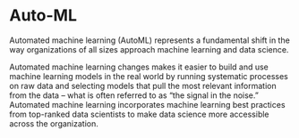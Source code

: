 # Auto-ML

Automated machine learning (AutoML) represents a fundamental shift in the way organizations of all sizes approach machine learning and data science.

Automated machine learning changes makes it easier to build and use machine learning models in the real world by running systematic processes on raw data and selecting models that pull the most relevant information from the data – what is often referred to as “the signal in the noise.” Automated machine learning incorporates machine learning best practices from top-ranked data scientists to make data science more accessible across the organization.
